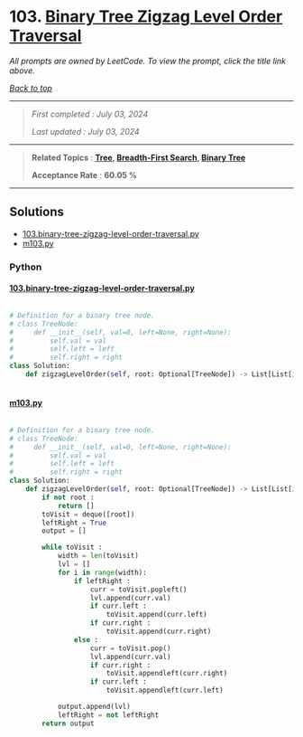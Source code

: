 # 103. [Binary Tree Zigzag Level Order Traversal](<https://leetcode.com/problems/binary-tree-zigzag-level-order-traversal>)

*All prompts are owned by LeetCode. To view the prompt, click the title link above.*

*[Back to top](<../README.md>)*

------

> *First completed : July 03, 2024*
>
> *Last updated : July 03, 2024*

------

> **Related Topics** : **[Tree](<by_topic/Tree.md>), [Breadth-First Search](<by_topic/Breadth-First Search.md>), [Binary Tree](<by_topic/Binary Tree.md>)**
>
> **Acceptance Rate** : **60.05 %**

------

## Solutions

- [103.binary-tree-zigzag-level-order-traversal.py](<../my-submissions/103.binary-tree-zigzag-level-order-traversal.py>)
- [m103.py](<../my-submissions/m103.py>)
### Python
#### [103.binary-tree-zigzag-level-order-traversal.py](<../my-submissions/103.binary-tree-zigzag-level-order-traversal.py>)
```Python

# Definition for a binary tree node.
# class TreeNode:
#     def __init__(self, val=0, left=None, right=None):
#         self.val = val
#         self.left = left
#         self.right = right
class Solution:
    def zigzagLevelOrder(self, root: Optional[TreeNode]) -> List[List[int]]:
        

```

#### [m103.py](<../my-submissions/m103.py>)
```Python

# Definition for a binary tree node.
# class TreeNode:
#     def __init__(self, val=0, left=None, right=None):
#         self.val = val
#         self.left = left
#         self.right = right
class Solution:
    def zigzagLevelOrder(self, root: Optional[TreeNode]) -> List[List[int]]:
        if not root :
            return []
        toVisit = deque([root])
        leftRight = True
        output = []

        while toVisit :
            width = len(toVisit)
            lvl = []
            for i in range(width):
                if leftRight :
                    curr = toVisit.popleft()
                    lvl.append(curr.val)
                    if curr.left :
                        toVisit.append(curr.left)
                    if curr.right :
                        toVisit.append(curr.right)
                else :
                    curr = toVisit.pop()
                    lvl.append(curr.val)
                    if curr.right :
                        toVisit.appendleft(curr.right)
                    if curr.left :
                        toVisit.appendleft(curr.left)

            output.append(lvl)
            leftRight = not leftRight
        return output
        

```

